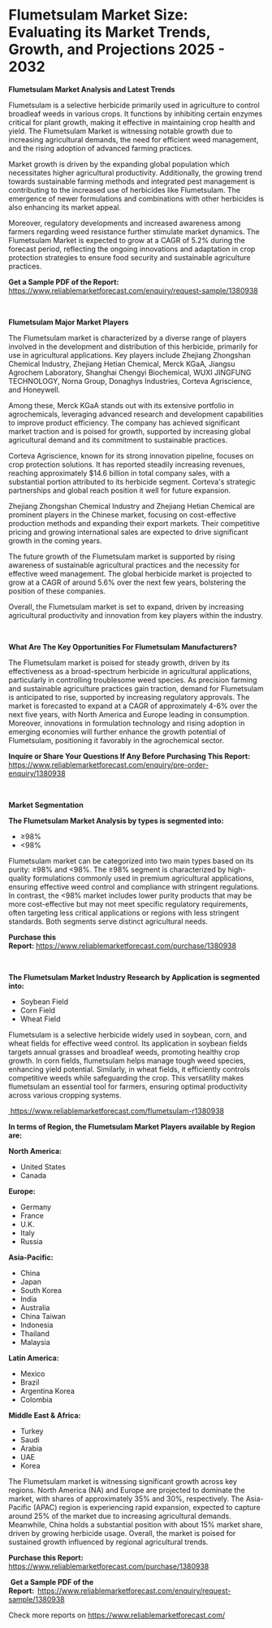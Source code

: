 <p><h1>Flumetsulam Market Size: Evaluating its Market Trends, Growth, and Projections 2025 - 2032</h1></p><p><strong>Flumetsulam Market Analysis and Latest Trends</strong></p>
<p><p>Flumetsulam is a selective herbicide primarily used in agriculture to control broadleaf weeds in various crops. It functions by inhibiting certain enzymes critical for plant growth, making it effective in maintaining crop health and yield. The Flumetsulam Market is witnessing notable growth due to increasing agricultural demands, the need for efficient weed management, and the rising adoption of advanced farming practices.</p><p>Market growth is driven by the expanding global population which necessitates higher agricultural productivity. Additionally, the growing trend towards sustainable farming methods and integrated pest management is contributing to the increased use of herbicides like Flumetsulam. The emergence of newer formulations and combinations with other herbicides is also enhancing its market appeal. </p><p>Moreover, regulatory developments and increased awareness among farmers regarding weed resistance further stimulate market dynamics. The Flumetsulam Market is expected to grow at a CAGR of 5.2% during the forecast period, reflecting the ongoing innovations and adaptation in crop protection strategies to ensure food security and sustainable agriculture practices.</p></p>
<p><strong>Get a Sample PDF of the Report:&nbsp;</strong> <a href="https://www.reliablemarketforecast.com/enquiry/request-sample/1380938?utm_campaign=2800&utm_medium=2&utm_source=Github&utm_content=ia&utm_term=31032025&utm_id=flumetsulam">https://www.reliablemarketforecast.com/enquiry/request-sample/1380938</a></p>
<p>&nbsp;</p>
<p><strong>Flumetsulam Major Market Players</strong></p>
<p><p>The Flumetsulam market is characterized by a diverse range of players involved in the development and distribution of this herbicide, primarily for use in agricultural applications. Key players include Zhejiang Zhongshan Chemical Industry, Zhejiang Hetian Chemical, Merck KGaA, Jiangsu Agrochem Laboratory, Shanghai Chengyi Biochemical, WUXI JINGFUNG TECHNOLOGY, Norna Group, Donaghys Industries, Corteva Agriscience, and Honeywell.</p><p>Among these, Merck KGaA stands out with its extensive portfolio in agrochemicals, leveraging advanced research and development capabilities to improve product efficiency. The company has achieved significant market traction and is poised for growth, supported by increasing global agricultural demand and its commitment to sustainable practices.</p><p>Corteva Agriscience, known for its strong innovation pipeline, focuses on crop protection solutions. It has reported steadily increasing revenues, reaching approximately $14.6 billion in total company sales, with a substantial portion attributed to its herbicide segment. Corteva's strategic partnerships and global reach position it well for future expansion.</p><p>Zhejiang Zhongshan Chemical Industry and Zhejiang Hetian Chemical are prominent players in the Chinese market, focusing on cost-effective production methods and expanding their export markets. Their competitive pricing and growing international sales are expected to drive significant growth in the coming years.</p><p>The future growth of the Flumetsulam market is supported by rising awareness of sustainable agricultural practices and the necessity for effective weed management. The global herbicide market is projected to grow at a CAGR of around 5.6% over the next few years, bolstering the position of these companies. </p><p>Overall, the Flumetsulam market is set to expand, driven by increasing agricultural productivity and innovation from key players within the industry.</p></p>
<p>&nbsp;</p>
<p><strong>What Are The Key Opportunities For Flumetsulam Manufacturers?</strong></p>
<p><p>The Flumetsulam market is poised for steady growth, driven by its effectiveness as a broad-spectrum herbicide in agricultural applications, particularly in controlling troublesome weed species. As precision farming and sustainable agriculture practices gain traction, demand for Flumetsulam is anticipated to rise, supported by increasing regulatory approvals. The market is forecasted to expand at a CAGR of approximately 4-6% over the next five years, with North America and Europe leading in consumption. Moreover, innovations in formulation technology and rising adoption in emerging economies will further enhance the growth potential of Flumetsulam, positioning it favorably in the agrochemical sector.</p></p>
<p><strong>Inquire or Share Your Questions If Any Before Purchasing This Report:</strong> <a href="https://www.reliablemarketforecast.com/enquiry/pre-order-enquiry/1380938?utm_campaign=2800&utm_medium=2&utm_source=Github&utm_content=ia&utm_term=31032025&utm_id=flumetsulam">https://www.reliablemarketforecast.com/enquiry/pre-order-enquiry/1380938</a></p>
<p>&nbsp;</p>
<p><strong>Market Segmentation</strong></p>
<p><strong>The Flumetsulam Market Analysis by types is segmented into:</strong></p>
<p><ul><li>≥98%</li><li><98%</li></ul></p>
<p><p>Flumetsulam market can be categorized into two main types based on its purity: ≥98% and <98%. The ≥98% segment is characterized by high-quality formulations commonly used in premium agricultural applications, ensuring effective weed control and compliance with stringent regulations. In contrast, the <98% market includes lower purity products that may be more cost-effective but may not meet specific regulatory requirements, often targeting less critical applications or regions with less stringent standards. Both segments serve distinct agricultural needs.</p></p>
<p><strong>Purchase this Report:&nbsp;</strong><a href="https://www.reliablemarketforecast.com/purchase/1380938?utm_campaign=2800&utm_medium=2&utm_source=Github&utm_content=ia&utm_term=31032025&utm_id=flumetsulam">https://www.reliablemarketforecast.com/purchase/1380938</a></p>
<p>&nbsp;</p>
<p><strong>The Flumetsulam Market Industry Research by Application is segmented into:</strong></p>
<p><ul><li>Soybean Field</li><li>Corn Field</li><li>Wheat Field</li></ul></p>
<p><p>Flumetsulam is a selective herbicide widely used in soybean, corn, and wheat fields for effective weed control. Its application in soybean fields targets annual grasses and broadleaf weeds, promoting healthy crop growth. In corn fields, flumetsulam helps manage tough weed species, enhancing yield potential. Similarly, in wheat fields, it efficiently controls competitive weeds while safeguarding the crop. This versatility makes flumetsulam an essential tool for farmers, ensuring optimal productivity across various cropping systems.</p></p>
<p><a href="https://www.reliablemarketforecast.com/flumetsulam-r1380938?utm_campaign=2800&utm_medium=2&utm_source=Github&utm_content=ia&utm_term=31032025&utm_id=flumetsulam">&nbsp;https://www.reliablemarketforecast.com/flumetsulam-r1380938</a></p>
<p><strong>In terms of Region, the Flumetsulam Market Players available by Region are:</strong></p>
<p>
    <p> <strong> North America: </strong>
        <ul>
            <li>United States</li>
            <li>Canada</li>
        </ul>
        </p> 
    <p> <strong> Europe: </strong>
        <ul>
            <li>Germany</li>
            <li>France</li>
            <li>U.K.</li>
            <li>Italy</li>
            <li>Russia</li>
        </ul>
        </p> 
    <p> <strong> Asia-Pacific: </strong>
        <ul>
            <li>China</li>
            <li>Japan</li>
            <li>South Korea</li>
            <li>India</li>
            <li>Australia</li>
            <li>China Taiwan</li>
            <li>Indonesia</li>
            <li>Thailand</li>
            <li>Malaysia</li>
        </ul>
        </p> 
    <p> <strong> Latin America: </strong>
        <ul>
            <li>Mexico</li>
            <li>Brazil</li>
            <li>Argentina Korea</li>
            <li>Colombia</li>
        </ul>
        </p> 
    <p> <strong> Middle East & Africa: </strong>
        <ul>
            <li>Turkey</li>
            <li>Saudi</li>
            <li>Arabia</li>
            <li>UAE</li>
            <li>Korea</li>
        </ul>
    </p>
    </p>
<p><p>The Flumetsulam market is witnessing significant growth across key regions. North America (NA) and Europe are projected to dominate the market, with shares of approximately 35% and 30%, respectively. The Asia-Pacific (APAC) region is experiencing rapid expansion, expected to capture around 25% of the market due to increasing agricultural demands. Meanwhile, China holds a substantial position with about 15% market share, driven by growing herbicide usage. Overall, the market is poised for sustained growth influenced by regional agricultural trends.</p></p>
<p><strong>Purchase this Report: </strong><a href="https://www.reliablemarketforecast.com/purchase/1380938?utm_campaign=2800&utm_medium=2&utm_source=Github&utm_content=ia&utm_term=31032025&utm_id=flumetsulam">https://www.reliablemarketforecast.com/purchase/1380938</a></p>
<p>&nbsp;<strong>Get a Sample PDF of the Report:&nbsp;&nbsp;</strong><a href="https://www.reliablemarketforecast.com/enquiry/request-sample/1380938?utm_campaign=2800&utm_medium=2&utm_source=Github&utm_content=ia&utm_term=31032025&utm_id=flumetsulam">https://www.reliablemarketforecast.com/enquiry/request-sample/1380938</a></p>
<p><strong></strong></p>
<p>Check more reports on <a href="https://www.reliablemarketforecast.com/?utm_campaign=2800&utm_medium=2&utm_source=Github&utm_content=ia&utm_term=31032025&utm_id=flumetsulam">https://www.reliablemarketforecast.com/</a></p>